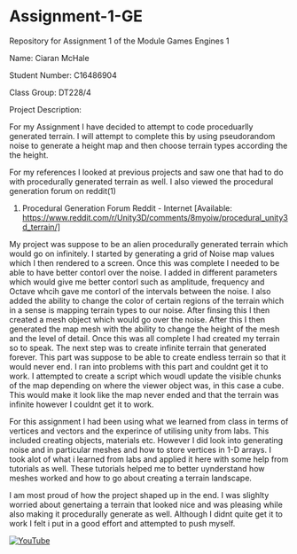 # Assignment-1-GE
Repository for Assignment 1 of the Module Games Engines 1

Name: Ciaran McHale

Student Number: C16486904

Class Group: DT228/4

Project Description:

For my Assignment I have decided to attempt to code proceduarlly generated terrain. I will attempt to complete this by using pseudorandom noise to generate a height map and then choose terrain types according the the height. 

For my references I looked at previous projects and saw one that had to do with procedurally generated terrain as well. 
I also viewed the procedural generation forum on reddit(1)

1. Procedural Generation Forum Reddit - Internet [Available: https://www.reddit.com/r/Unity3D/comments/8myoiw/procedural_unity3d_terrain/]

My project was suppose to be an alien procedurally generated terrain which would go on infinitely. I started by generating a grid of Noise map values which I then rendered to a screen. Once this was complete I needed to be able to have better contorl over the noise. I added in different parameters which would give me better contorl such as amplitude, frequency and Octave whcih gave me contorl of the intervals between the noise. I also added the ability to change the color of certain regions of the terrain which in a sense is mapping terrain types to our noise. After finsing this I then created a mesh object which would go over the noise. After this I then generated the map mesh with the ability to change the height of the mesh and the level of detail. Once this was all complete I had created my terrain so to speak. The next step was to create infinite terrain that generated forever. This part was suppose to be able to create endless terrain so that it would never end. I ran into problems with this part and couldnt get it to work. I attempted to create a script which woudl update the visible chunks of the map depending on where the viewer object was, in this case a cube. This would make it look like the map never ended and that the terrain was infinite however I couldnt get it to work. 

For this assignment I had been using what we learned from class in terms of vertices and vectors and the experince of utilising unity from labs. This included creating objects, materials etc. However I did look into generating noise and in particular meshes and how to store vertices in 1-D arrays. I took alot of what i learned from labs and applied it here with some help from tutorials as well. These tutorials helped me to better uynderstand how meshes worked and how to go about creating a terrain landscape. 

I am most proud of how the project shaped up in the end. I was slighlty worried about genertaing a terrain that looked nice and was pleasing while also making it procedurally generate as well. Although I didnt quite get it to work I felt i put in a good effort and attempted to push myself. 

[![YouTube](https://i9.ytimg.com/vi/ZMA89F9vDUM/mq2.jpg)](https://www.youtube.com/watch?v=ZMA89F9vDUM)





